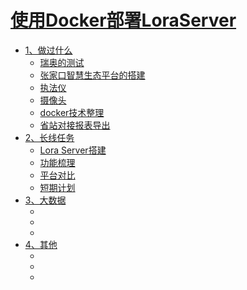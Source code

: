 # [使用Docker部署LoraServer](SUMMARY.md)

- [1、做过什么]()
  - [瑞奥的测试](done/rui_ao.md)
  - [张家口智慧生态平台的搭建](done/zhangjk.md)
  - [执法仪](done/zhifayi.md)
  - [摄像头](done/shexiangtou.md)
  - [docker技术整理](done/docker.md)
  - [省站对接报表导出](done/baobiao.md)
- [2、长线任务]()
    - [Lora Server搭建]()
    - [功能梳理]()
    - [平台对比]()
    - [短期计划]()
- [3、大数据]()
    - []()
    - []()
    - []()
- [4、其他]()
    - []()
    - []()
    - []()
